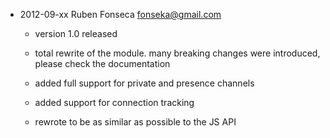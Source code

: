 - 2012-09-xx Ruben Fonseca <fonseka@gmail.com>

    * version 1.0 released
  
    * total rewrite of the module. many breaking changes were introduced, please check
      the documentation
  
    * added full support for private and presence channels
  
    * added support for connection tracking
  
    * rewrote to be as similar as possible to the JS API
